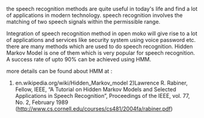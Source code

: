 the speech recognition methods are quite useful in today's life and find a lot of applications in modern technology. speech recognition involves the matching of two speech signals within the permissible range.

Integration of speech recognition method in open moko will give rise to a lot of applications and services like security system using voice password etc. there are many methods which are used to do speech recognition. Hidden Markov Model is one of them which is very popular for speech recognition. A success rate of upto 90% can be achieved using HMM.

more details can be found about HMM at :
1) en.wikipedia.org/wiki/Hidden\_Markov\_model
2)Lawrence R. Rabiner, Fellow, IEEE, “A Tutorial on Hidden Markov Models and Selected Applications in Speech Recognition”, Proceedings of the IEEE, vol. 77, No. 2, February 1989
(http://www.cs.cornell.edu/courses/cs481/2004fa/rabiner.pdf)